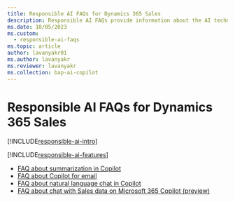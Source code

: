 ```yaml
---
title: Responsible AI FAQs for Dynamics 365 Sales
description: Responsible AI FAQs provide information about the AI technology used in Dynamics 365 Sales, along with key considerations and details about how the AI is used, how it was tested and evaluated, and any specific limitations.
ms.date: 10/05/2023
ms.custom: 
  - responsible-ai-faqs
ms.topic: article
author: lavanyakr01
ms.author: lavanyakr
ms.reviewer: lavanyakr
ms.collection: bap-ai-copilot
---
```


# Responsible AI FAQs for Dynamics 365 Sales

[!INCLUDE[responsible-ai-intro](../includes/responsible-ai-intro.md)]

[!INCLUDE[responsible-ai-features](../includes/responsible-ai-features.md)]

- [FAQ about summarization in Copilot](faqs-sales-copilot-for-summarization.md)
- [FAQ about Copilot for email](faqs-sales-copilot-for-email.md)
- [FAQ about natural language chat in Copilot](faqs-sales-copilot-natural-language.md)
- [FAQ about chat with Sales data on Microsoft 365 Copilot (preview)](microsoft-365-copilot-for-sales.md)

